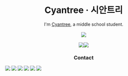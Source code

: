 <h1 align="center">Cyantree · 시안트리</h1>
<p align="center">I'm <a href="https://cyantree.vercel.app">Cyantree</a>, a middle school student.<br/><br/><a href="https://solved.ac/mlnt"><img src="http://mazassumnida.wtf/api/v2/generate_badge?boj=mlnt"/></a><br/><br/><a href=""><img src="https://github-readme-stats.vercel.app/api?username=cyantr09&show_icons=true"/></a><a><img src="https://github-readme-stats.vercel.app/api/top-langs/?username=cyantr09"/></a></p>
<h3 align="center">Contact</h3>
<div>		
	<img src="https://img.shields.io/badge/Python-3776AB?style=flat&logo=Python&logoColor=white" />
	<img src="https://img.shields.io/badge/HTML5-E34F26?style=flat&logo=HTML5&logoColor=white" />
	<img src="https://img.shields.io/badge/CSS3-1572B6?style=flat&logo=CSS3&logoColor=white" />
	<img src="https://img.shields.io/badge/Javascript-F7DF1E?style=flat&logo=Javascript&logoColor=white" />
	<img src="https://img.shields.io/badge/Typescript-3178C6?style=flat&logo=Typescript&logoColor=white" />
	<img src="https://hits.seeyoufarm.com/api/count/incr/badge.svg?url=https%3A%2F%2Fgithub.com%2Fcyantr09%2Fhit-counter&count_bg=%2379C83D&title_bg=%23555555&icon=&icon_color=%23E7E7E7&title=hits&edge_flat=false"/>
</div>
	  
	


	

